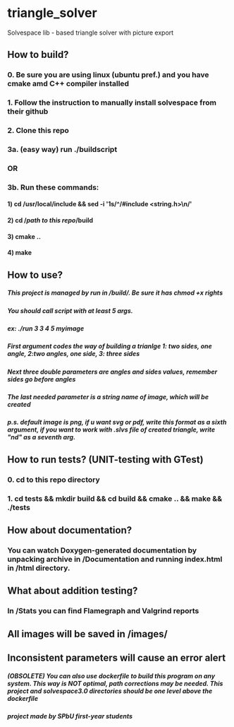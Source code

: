 # triangle_solver
Solvespace lib - based triangle solver with picture export

## How to build?
### 0. Be sure you are using linux (ubuntu pref.) and you have cmake amd C++ compiler installed
### 1. Follow the instruction to manually install solvespace from their github
### 2. Clone this repo
### 3a. (easy way) run ./buildscript
### OR
### 3b. Run these commands:
#### 1) cd /usr/local/include && sed -i '1s/^/#include <string.h>\n/'
#### 2) cd /*path to this repo*/build 
#### 3) cmake ..
#### 4) make

## How to use?
##### This project is managed by run in /build/. Be sure it has chmod +x rights
##### You should call script with at least 5 args.
##### ex: ./run 3 3 4 5 myimage
##### First argument codes the way of building a trianlge 1: two sides, one angle, 2:two angles, one side, 3: three sides
##### Next three double parameters are angles and sides values, remember sides go before angles
##### The last needed parameter is a string name of image, which will be created
##### p.s. default image is png, if u want svg or pdf, write this format as a sixth argument, if you want to work with .slvs file of created triangle, write "nd" as a seventh arg.

## How to run tests? (UNIT-testing with GTest)
### 0. cd to this repo directory
### 1. cd tests && mkdir build && cd build && cmake .. && make && ./tests

## How about documentation?
### You can watch Doxygen-generated documentation by unpacking archive in /Documentation and running index.html in /html directory.

## What about addition testing?
### In /Stats you can find Flamegraph and Valgrind reports 

## All images will be saved in /images/
## Inconsistent parameters will cause an error alert



##### (OBSOLETE) You can also use dockerfile to build this program on any system. This way is NOT optimal, path corrections may be needed. This project and solvespace3.0 directories should be one level above the dockerfile



##### *project made by SPbU first-year students*
